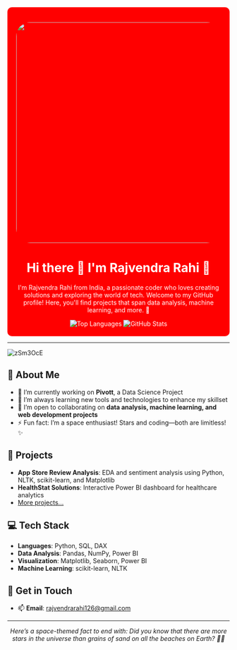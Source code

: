 


<div align="center" style="background-color:red; padding: 20px; border-radius: 10px; color: #ffffff;">
  
  
  <p align="center">
    <img src="https://media.tenor.com/QZIOWXld-s0AAAAM/pretty-sky.gif" style="border-radius: 2rem;" height="500" width="1000"/>
  </p>
  <h1>Hi there 👋 I'm Rajvendra Rahi 🚀</h1>

  <p>I'm Rajvendra Rahi from India, a passionate coder who loves creating solutions and exploring the world of tech. Welcome to my GitHub profile! Here, you'll find projects that span data analysis, machine learning, and more. 🌌</p>
  
  <img src="https://github-readme-stats.vercel.app/api/top-langs/?username=rodyrahi&layout=compact&theme=radical" alt="Top Languages" />
  <img src="https://github-readme-stats.vercel.app/api?username=rodyrahi&show_icons=true&theme=radical" alt="GitHub Stats" />

</div>


---

![zSm3OcE](https://github.com/user-attachments/assets/aee3c7dc-1905-48c7-bcc8-47bbfe15bc2b)

## 🚀 About Me
- 🔭 I’m currently working on **Pivott**, a Data Science Project
- 🌱 I’m always learning new tools and technologies to enhance my skillset
- 👯 I’m open to collaborating on **data analysis, machine learning, and web development projects**
- ⚡ Fun fact: I’m a space enthusiast! Stars and coding—both are limitless! ✨

## 🌌 Projects
- **App Store Review Analysis**: EDA and sentiment analysis using Python, NLTK, scikit-learn, and Matplotlib
- **HealthStat Solutions**: Interactive Power BI dashboard for healthcare analytics
- [More projects...](https://github.com/rodyrahi?tab=repositories)

## 💻 Tech Stack
- **Languages**: Python, SQL, DAX
- **Data Analysis**: Pandas, NumPy, Power BI
- **Visualization**: Matplotlib, Seaborn, Power BI
- **Machine Learning**: scikit-learn, NLTK

## 🌠 Get in Touch
- 📫 **Email**: [rajvendrarahi126@gmail.com](mailto:rajvendrarahi126@gmail.com)


---

<div align="center">
  <em>Here’s a space-themed fact to end with: Did you know that there are more stars in the universe than grains of sand on all the beaches on Earth? 🌌✨</em>
</div>
